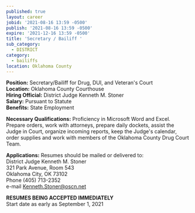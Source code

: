 ```yaml
---
published: true
layout: career
jobid: '2021-08-16 13:59 -0500'
publish: '2021-08-16 13:59 -0500'
expire: '2021-12-16 13:59 -0500'
title: 'Secretary / Bailiff '
sub_category:
  - DISTRICT
category:
  - bailiffs
location: Oklahoma County
---
```

**Position:** Secretary/Bailiff for Drug, DUI, and Veteran's Court  
**Location:** Oklahoma County Courthouse  
**Hiring Official:** District Judge Kenneth M. Stoner  
**Salary:** Pursuant to Statute  
**Benefits:** State Employment  

**Necessary Qualifications:** Proficiency in Microsoft Word and Excel.  Prepare orders, work with attorneys, prepare daily dockets, assist the Judge in Court, organize incoming reports, keep the Judge's calendar, order supplies and work with members of the Oklahoma County Drug Court Team.
					
**Applications:**
Resumes should be mailed or delivered to:  
District Judge Kenneth M. Stoner   
321 Park Avenue, Room 543  
Oklahoma City, OK  73102  
Phone (405) 713-2352  
e-mail [Kenneth.Stoner@oscn.net](mailto:Kenneth.Stoner@oscn.net)

**RESUMES BEING ACCEPTED IMMEDIATELY**  
Start date as early as September 1, 2021
